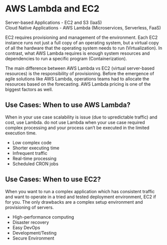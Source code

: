 # AWS Lambda and EC2

Server-based Applications - EC2 and S3 (IaaS)  
Cloud Native Applications - AWS Lambda (Microservices, Serverless, FaaS)

EC2 requires provisioning and  management of the environment. Each EC2 instance runs not just a full copy of an operating system, but a virtual copy of all the hardware that the operating system needs to run (Virtualization).  In contrast, what AWS Lambda requires is enough system resources and dependencies to run a specific program (Containerization).


The main difference between AWS Lambda vs EC2 (virtual server-based resources) is the responsibility of provisioning. Before the emergence of agile solutions like AWS Lambda, operations teams had to allocate the resources based on the forecasting. AWS Lambda pricing is one of the biggest factors as well.


## Use Cases: When to use AWS Lambda?
When in your use case scalability is issue (due to upredictable traffic) and cost, use Lambda.
do not use Lambda when your use case required complex processing and your process can’t be executed in the limited execution time.

- Low complex code
- Shorter executing time
- Infrequent traffic
- Real-time processing
- Scheduled CRON jobs
## Use Cases: When to use EC2?
When you want to run a complex application which has consistent traffic and want to operate in a tried and tested deployment environment, EC2 if for you. The only drawbacks are a complex setup environment and provisioning of servers.

- High-performance computing
- Disaster recovery
- Easy DevOps
- Development/Testing
- Secure Environment



